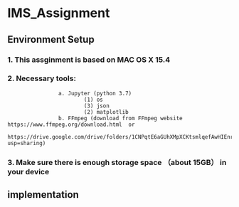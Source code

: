 # IMS_Assignment

## Environment Setup
### 1. This assginment is based on MAC OS X 15.4
### 2. Necessary tools:
                    a. Jupyter (python 3.7)
                            (1) os
                            (3) json
                            (2) matplotlib
                    b. FFmpeg (download from FFmpeg website https://www.ffmpeg.org/download.html  or        
                    https://drive.google.com/drive/folders/1CNPqtE6aGUhXMpXCKtsmlqefAwHIEnrH?usp=sharing)
### 3. Make sure there is enough storage space （about 15GB） in your device  

## implementation
